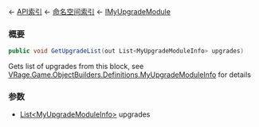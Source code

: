 ← [API索引](Api-Index) ← [命名空间索引](Namespace-Index) ← [IMyUpgradeModule](Sandbox.ModAPI.Ingame.IMyUpgradeModule)

### 概要

```csharp
public void GetUpgradeList(out List<MyUpgradeModuleInfo> upgrades)
```

Gets list of upgrades from this block, see [VRage.Game.ObjectBuilders.Definitions.MyUpgradeModuleInfo](https://docs.microsoft.com/en-us/dotnet/api/vrage.game.objectbuilders.definitions.myupgrademoduleinfo?view=netframework-4.6) for details

### 参数

* [List&lt;MyUpgradeModuleInfo&gt;](https://docs.microsoft.com/en-us/dotnet/api/System.Collections.Generic.List-1?view=netframework-4.6) upgrades
